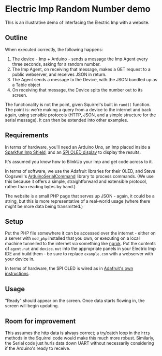 # Electric Imp Random Number demo

This is an illustrative demo of interfacing the Electric Imp with a website.

## Outline

When executed correctly, the following happens:

1. The device - Imp + Arduino - sends a message the Imp Agent every three seconds, asking for a random number.
2. The Imp Agent, on receiving that message, makes a GET request to a public webserver, and receives JSON in return.
3. The Agent sends a message to the Device, with the JSON bundled up as a Table object
4. On receiving that message, the Device spits the number out to its screen.

The functionality is not the point, given Squirrel's built in `rand()` function. The point is: we're making a query from a device to the internet and back again, using sensible protocols (HTTP, JSON, and a simple structure for the serial message). It can then be extended into other examples.

## Requirements

In terms of hardware, you'll need an Arduino Uno, an Imp placed inside a [Sparkfun Imp Shield](http://www.sparkfun.com/products/11401), and an [SPI OLED display](http://www.adafruit.com/products/661) to display the results.

It's assumed you know how to BlinkUp your Imp and get code across to it.

In terms of software, we use the Adafruit libraries for their OLED, and Steve Cogswell's [ArduinoSerialCommand](https://github.com/scogswell/ArduinoSerialCommand) library to process commands. (We use this because it offers a simple, straightforward and extensible protocol, rather than reading bytes by hand.)

The website is a small PHP page that serves up JSON - again, it could be a string, but this is more representative of a real-world usage (where there might be more data being transmitted.)

## Setup

Put the PHP file somewhere it can be accessed over the internet - either on a server with `mod_php` installed that you own, or executing on a local machine tunnelled to the internet via something like [ngrok](http://ngrok.com). Put the contents of `agent.nut` and `device.nut` into the appropriate panels in your Electric Imp IDE and build them - be sure to replace `example.com` with a webserver with your device in.

In terms of hardware, the SPI OLED is wired as in [Adafruit's own instructions](http://learn.adafruit.com/monochrome-oled-breakouts/wiring-128x32-spi-oled-display).

## Usage

"Ready" should appear on the screen. Once data starts flowing in, the screen will begin updating.

## Room for improvement

This assumes the http data is always correct; a try/catch loop in the `http` methods in the Squirrel code would make this much more robust. Similarly, the Serial code just hurls data down UART without necessarily considering if the Arduino's ready to receive.